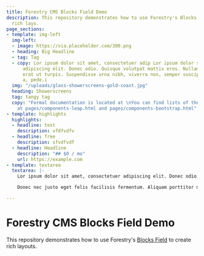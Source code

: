 ```yaml
---
title: Forestry CMS Blocks Field Demo
description: This repository demonstrates how to use Forestry's Blocks Field to create
  rich lays.
page_sections:
- template: img-left
  img-left:
  - image: https://via.placeholder.com/300.png
  - heading: Big Headline
  - tag: Tag
  - copy: Lor ipsum dolor sit amet, consectetuer adip Lor ipsum dolor sit amet, consectetuer
      adipiscing elit. Donec odio. Quisque volutpat mattis eros. Nullam malesuada
      erat ut turpis. Suspendisse urna nibh, viverra non, semper suscipit, posuere
      a, pede.i
  img: "/uploads/glass-showerscreens-gold-coast.jpg"
  heading: Showerscreens
  tag: tangy tag
  copy: "Formal documentation is located at \nYou can find lists of the styled components
    at pages/components-leap.html and pages/components-bootstrap.html"
- template: highlights
  highlights:
  - headline: test
    description: vfdfvdfv
  - headline: free
    description: sfvdfvdf
  - headline: Headline
    description: "## $0 / mo"
    url: https://example.com
- template: textarea
  textarea: |-
    Lor ipsum dolor sit amet, consectetuer adipiscing elit. Donec odio. Quisque volutpat mattis eros. Nullam malesuada erat ut turpis. Suspendisse urna nibh, viverra non, semper suscipit, posuere a, pede.

    Donec nec justo eget felis facilisis fermentum. Aliquam porttitor mauris sit amet orci. Aenean dignissim pellentesque felis.

---
```

# Forestry CMS Blocks Field Demo

This repository demonstrates how to use Forestry's [Blocks Field](https://forestry.io/docs/settings/fields/#blocks) to create rich layouts.